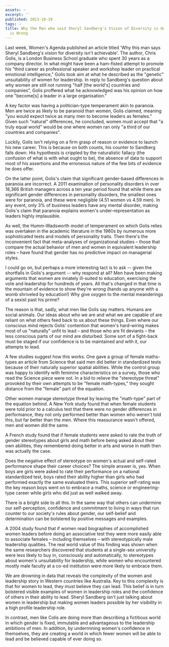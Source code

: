 ```yaml
---
assets: ~
excerpt: ''
published: 2013-10-19
tags: ~
title: Why the Man who said Sheryl Sandberg's Vision of Diversity is Unachievable
  is Wrong
---
```

Last week, Women's Agenda published an article titled 'Why this man says Sheryl Sandberg's vision for diversity isn't achievable'. The author, Chris Golis, is a London Business School graduate who spent 30 years as a company director. In what might have been a ham-fisted attempt to promote his "third career as professional speaker and workshop leader on practical emotional intelligence," Golis took aim at what he described as the "genetic" unsuitability of women for leadership.
In reply to Sandberg's question about why women are still not running "half [the world's] countries and companies", Golis proffered what he acknowledged was his opinion on how one "become[s] a leader in a large organisation."

A key factor was having a politician-type temperament akin to paranoia. Men are twice as likely to be paranoid than women, Golis claimed, meaning "you would expect twice as many men to become leaders as females." Given such "natural" differences, he concluded, women must accept that "a truly equal world" would be one where women ran only "a third of our countries and companies".

Luckily, Golis isn't relying on a firm grasp of reason or evidence to launch his new career. This is because on both counts, his counter to Sandberg falls down. His hypothesis is crippled by the naturalistic fallacy (the confusion of what is with what ought to be), the absence of data to support most of his assertions and the erroneous nature of the few bits of evidence he does offer.

On the latter point, Golis's claim that significant gender-based differences in paranoia are incorrect. A 2011 examination of personality disorders in over 18,366 British managers across a ten year period found that while there are significant gender differences in personality disorders, the smallest ones were for paranoia, and these were negligible (4.51 women vs 4.59 men). In any event, only 3% of business leaders have any mental disorder, making Golis's claim that paranoia explains women's under-representation as leaders highly implausible.

As well, the Humm-Wadsworth model of temperament on which Golis relies was overtaken in the academic literature in the 1960s by numerous more sophisticated tests and models of personality traits. Then there's the inconvenient fact that meta-analyses of organizational studies – those that compare the actual behavior of men and women in equivalent leadership roles – have found that gender has no predictive impact on managerial styles.

I could go on, but perhaps a more interesting tact is to ask -- given the shortfalls in Golis's argument -- why respond at all? Men have been making arguments that women are innately ill-suited to education, exercising the vote and leadership for hundreds of years. All that's changed in that time is the mountain of evidence to show they're wrong (hands up anyone with a womb shriveled by education!) Why give oxygen to the mental meanderings of a sexist past his prime?

The reason is that, sadly, what men like Golis say matters. Humans are social animals. Our ideas about who we are and what we are capable of are reliant on what others feed back to us about these things. Even where our conscious mind rejects Golis' contention that women's hard-wiring makes most of us "naturally" unfit to lead – and those who are fit deviants – the less conscious parts of our mind are disturbed. Some sort of a fight-back must be staged if our confidence is to be maintained and with it, our attempts to lead.

A few studies suggest how this works. One gave a group of female maths-types an article from Science that said men did better in standardized tests because of their naturally superior spatial abilities. While the control group was happy to identify with feminine characteristics on a survey, those who read the Science piece were not. In a bid to relieve the "stereotype threat" provoked by their own attempts to be "female math-types," they sought distance from the "female" part of the equation.

Other women manage stereotype threat by leaving the "math-type" part of the equation behind. A New York study found that when female students were told prior to a calculus test that there were no gender differences in performance, they not only performed better than women who weren't told this, but far better than the men. Where this reassurance wasn't offered, men and women did the same.

A French study found that if female students were asked to rate the truth of gender stereotypes about girls and math before being asked about their own abilities, they remembered doing better in arts and worse in math then was actually the case.

Does the negative effect of stereotype on women's actual and self-rated performance shape their career choices? The simple answer is, yes. When boys are girls were asked to rate their performance on a national standardized test, boys rated their ability higher than girls who had performed exactly the same evaluated theirs. This superior self-rating was the key reason boys went on to embrace a maths, science or engineering-type career while girls who did just as well walked away.

There is a bright side to all this. In the same way that others can undermine our self-perception, confidence and commitment to living in ways that run counter to our society's rules about gender, our self-belief and determination can be bolstered by positive messages and examples.

A 2004 study found that if women read biographies of accomplished women leaders before doing an associative test they were more easily able to associate females – including themselves – with stereotypically male leadership qualities. The real world value of this finding was shown when the same researchers discovered that students at a single-sex university were less likely to buy in, consciously and automatically, to stereotypes about women's unsuitability for leadership, while women who encountered mostly male faculty at a co-ed institution were more likely to embrace them.

We are drowning in data that reveals the complexity of the women and leadership story in Western countries like Australia. Key to this complexity is that for women to lead, they must believe they can lead. This belief is in turn bolstered visible examples of women in leadership roles and the confidence of others in their ability to lead. Sheryl Sandberg isn't just talking about women in leadership but making women leaders possible by her visibility in a high profile leadership role.

In contrast, men like Colis are doing more than describing a fictitious world in which gender is fixed, immutable and advantageous to the leadership ambitions of men. In addition, by undermining women's confidence in themselves, they are creating a world in which fewer women will be able to lead and be believed capable of ever doing so.

